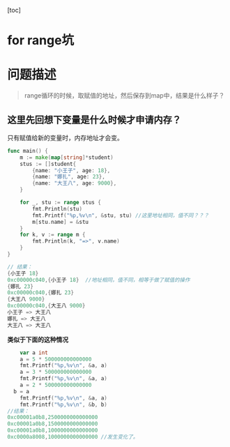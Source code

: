 [toc]

# for range坑

# 问题描述

> range循环的时候，取赋值的地址，然后保存到map中，结果是什么样子？

## 这里先回想下变量是什么时候才申请内存？

只有赋值给新的变量时，内存地址才会变。

```GO
func main() {
	m := make(map[string]*student)
	stus := []student{
		{name: "小王子", age: 18},
		{name: "娜扎", age: 23},
		{name: "大王八", age: 9000},
	}

	for _, stu := range stus {
		fmt.Println(stu)
		fmt.Printf("%p,%v\n", &stu, stu) //这里地址相同，值不同？？？
		m[stu.name] = &stu
	}
	for k, v := range m {
		fmt.Println(k, "=>", v.name)
	}
}

// 结果：
{小王子 18}
0xc00000c040,{小王子 18}  //地址相同，值不同，相等于做了赋值的操作
{娜扎 23}
0xc00000c040,{娜扎 23}
{大王八 9000}
0xc00000c040,{大王八 9000}
小王子 => 大王八
娜扎 => 大王八
大王八 => 大王八
```

**类似于下面的这种情况**

```GO
	var a int
	a = 5 * 500000000000000
	fmt.Printf("%p,%v\n", &a, a)
	a = 3 * 500000000000000
	fmt.Printf("%p,%v\n", &a, a)
	a = 2 * 500000000000000
  b = a
	fmt.Printf("%p,%v\n", &a, a)
	fmt.Printf("%p,%v\n", &b, b)
//结果：
0xc00001a0b8,2500000000000000
0xc00001a0b8,1500000000000000
0xc00001a0b8,1000000000000000
0xc0000a8008,1000000000000000 //发生变化了。
```





